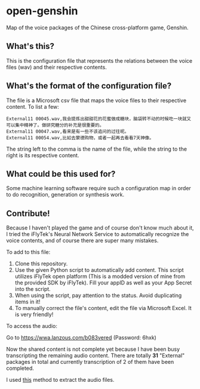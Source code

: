 # open-genshin

Map of the voice packages of the Chinese cross-platform game, Genshin.

## What's this?

This is the configuration file that represents the relations between the voice files (wav) and their respective contents.

## What's the format of the configuration file?

The file is a Microsoft csv file that maps the voice files to their respective content. To list a few:

```csv
External11 00045.wav,我会提炼出甜甜花的花蜜做成糖块，脑袋转不动的时候吃一块就又可以集中精神了。做研究糖分的补充是很重要的。
External11 00047.wav,看来是有一些不该追问的过往呢。
External11 00054.wav,比如去蒙德购物，或者一起再去看看7天神像。
```

The string left to the comma is the name of the file, while the string to the right is its respective content.

## What could be this used for?

Some machine learning software require such a configuration map in order to do recognition, generation or synthesis work.

## Contribute!

Because I haven't played the game and of course don't know much about it, I tried the iFlyTek's Neural Network Service to automatically recognize the voice contents, and of course there are super many mistakes.

To add to this file:

1. Clone this repository.
2. Use the given Python script to automatically add content. This script utilizes iFlyTek open platform (This is a modded version of mine from the provided SDK by iFlyTek). Fill your appID as well as your App Secret into the script.
3. When using the script, pay attention to the status. Avoid duplicating items in it!
4. To manually correct the file's content, edit the file via Microsoft Excel. It is very friendly!

To access the audio:

Go to <https://wwa.lanzous.com/b083vered> (Password: 6hxk)

Now the shared content is not complete yet because I have been busy transcripting the remaining audio content. There are totally **31** "External" packages in total and currently transcription of 2 of them have been completed.

I used [this](https://www.bilibili.com/read/cv7735377/) method to extract the audio files.
